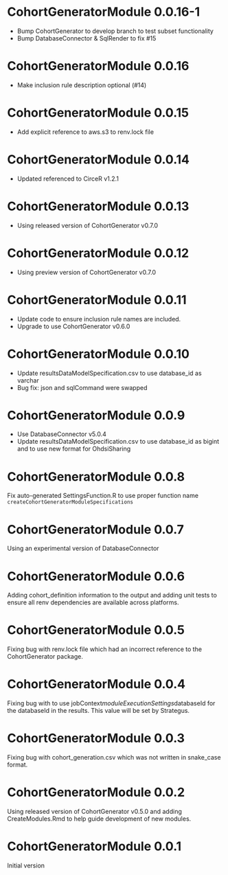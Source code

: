 CohortGeneratorModule 0.0.16-1
=======================

- Bump CohortGenerator to develop branch to test subset functionality
- Bump DatabaseConnector & SqlRender to fix #15

CohortGeneratorModule 0.0.16
=======================

- Make inclusion rule description optional (#14)

CohortGeneratorModule 0.0.15
=======================

- Add explicit reference to aws.s3 to renv.lock file

CohortGeneratorModule 0.0.14
=======================

- Updated referenced to CirceR v1.2.1

CohortGeneratorModule 0.0.13
=======================

- Using released version of CohortGenerator v0.7.0

CohortGeneratorModule 0.0.12
=======================

- Using preview version of CohortGenerator v0.7.0

CohortGeneratorModule 0.0.11
=======================

- Update code to ensure inclusion rule names are included.
- Upgrade to use CohortGenerator v0.6.0

CohortGeneratorModule 0.0.10
=======================

- Update resultsDataModelSpecification.csv to use database_id as varchar
- Bug fix: json and sqlCommand were swapped

CohortGeneratorModule 0.0.9
=======================

- Use DatabaseConnector v5.0.4
- Update resultsDataModelSpecification.csv to use database_id as bigint and to 
use new format for OhdsiSharing

CohortGeneratorModule 0.0.8
=======================

Fix auto-generated SettingsFunction.R to use proper function name
`createCohortGeneratorModuleSpecifications`

CohortGeneratorModule 0.0.7
=======================

Using an experimental version of DatabaseConnector

CohortGeneratorModule 0.0.6
=======================

Adding cohort_definition information to the output and adding unit tests
to ensure all renv dependencies are available across platforms.

CohortGeneratorModule 0.0.5
=======================

Fixing bug with renv.lock file which had an incorrect reference to the 
CohortGenerator package.

CohortGeneratorModule 0.0.4
=======================

Fixing bug with to use jobContext$moduleExecutionSettings$databaseId for the
databaseId in the results. This value will be set by Strategus.

CohortGeneratorModule 0.0.3
=======================

Fixing bug with cohort_generation.csv which was not written in snake_case
format.

CohortGeneratorModule 0.0.2
=======================

Using released version of CohortGenerator v0.5.0 and adding CreateModules.Rmd
to help guide development of new modules.

CohortGeneratorModule 0.0.1
=======================

Initial version
